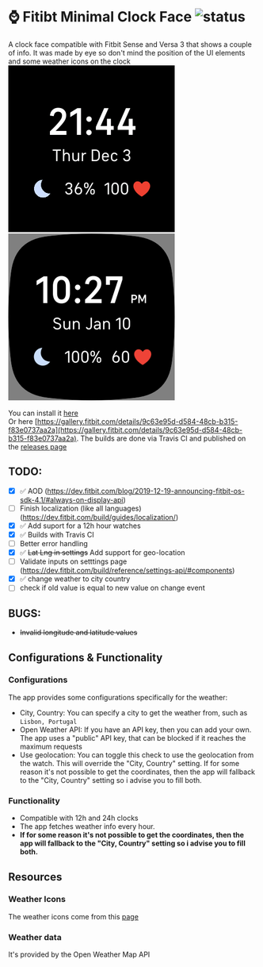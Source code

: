 # ⌚ Fitibt Minimal Clock Face ![status](https://api.travis-ci.org/alicescfernandes/fitibt-minimal-clock.svg?branch=master)

A clock face compatible with Fitbit Sense and Versa 3 that shows a couple of info. It was made by eye so don't mind the position of the UI elements and some weather icons on the clock  
![image](face.png)
![image](face_12h.png)

You can install it [here](https://gallery.fitbit.com/details/9c63e95d-d584-48cb-b315-f83e0737aa2a)  
Or here [https://gallery.fitbit.com/details/9c63e95d-d584-48cb-b315-f83e0737aa2a](https://gallery.fitbit.com/details/9c63e95d-d584-48cb-b315-f83e0737aa2a). 
The builds are done via Travis CI and published on the [releases page](https://github.com/alicescfernandes/fitibt-minimal-clock/releases/)

## TODO:
- [x] ✅ AOD (https://dev.fitbit.com/blog/2019-12-19-announcing-fitbit-os-sdk-4.1/#always-on-display-api)
- [ ] Finish localization (like all languages) (https://dev.fitbit.com/build/guides/localization/)
- [x] ✅ Add suport for a 12h hour watches 
- [x] ✅ Builds with Travis CI
- [ ] Better error handling
- [x] ✅ ~~Lat Lng in settings~~ Add support for geo-location
- [ ] Validate inputs on setttings page (https://dev.fitbit.com/build/reference/settings-api/#components)
- [x] ✅ change weather to city country
- [ ] check if old value is equal to new value on change event
## BUGS:
- ~~Invalid longitude and latitude values~~

## Configurations & Functionality

### Configurations
The app provides some configurations specifically for the weather:
- City, Country: You can specify a city to get the weather from, such as `Lisbon, Portugal`
- Open Weather API: If you have an API key, then you can add your own. The app uses a "public" API key, that can be blocked if it reaches the maximum requests
- Use geolocation: You can toggle this check to use the geolocation from the watch. This will override the "City, Country" setting. If for some reason it's not possible to get the coordinates, then the app will fallback to the "City, Country" setting so i advise you to fill both.

### Functionality
- Compatible with 12h and 24h clocks
- The app fetches weather info every hour.
- **If for some reason it's not possible to get the coordinates, then the app will fallback to the "City, Country" setting so i advise you to fill both.**
## Resources

### Weather Icons
The weather icons come from this [page](https://www.deviantart.com/ncrystal/art/Google-Now-Weather-Icons-597652261) 

### Weather data
It's provided by the Open Weather Map API
<img src="https://www.google-analytics.com/collect?v=1&amp;t=event&amp;tid=UA-100869248-2&amp;cid=555&amp;ec=github&amp;ea=pageview&amp;el=fitbit-minimal&amp;ev=1" alt=""> 
